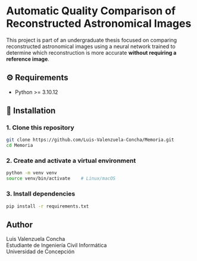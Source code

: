 # Automatic Quality Comparison of Reconstructed Astronomical Images

This project is part of an undergraduate thesis focused on comparing reconstructed astronomical images using a neural network trained to determine which reconstruction is more accurate **without requiring a reference image**.

## ⚙️ Requirements

- Python >= 3.10.12

## 🧪 Installation

### 1. Clone this repository

```bash
git clone https://github.com/Luis-Valenzuela-Concha/Memoria.git
cd Memoria
```

### 2. Create and activate a virtual environment

```bash
python -m venv venv
source venv/bin/activate    # Linux/macOS
```

### 3. Install dependencies

```bash
pip install -r requirements.txt
```

## Author

Luis Valenzuela Concha <br>
Estudiante de Ingeniería Civil Informática <br>
Universidad de Concepción
